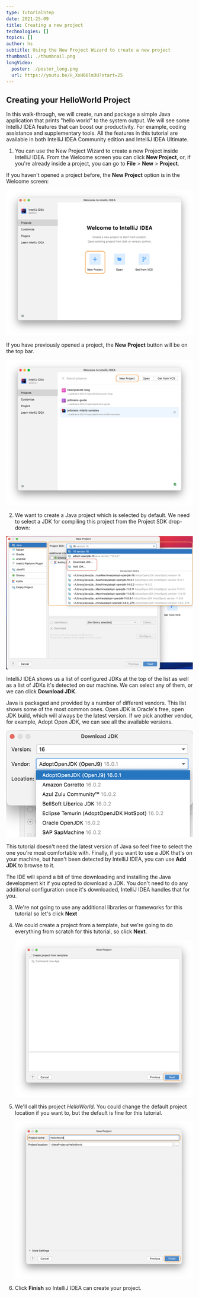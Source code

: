 ```yaml
---
type: TutorialStep
date: 2021-25-09
title: Creating a new project
technologies: []
topics: []
author: hs
subtitle: Using the New Project Wizard to create a new project
thumbnail: ./thumbnail.png
longVideo:
  poster: ./poster_long.png
  url: https://youtu.be/H_XxH66lm3U?start=25
---
```


## Creating your HelloWorld Project

In this walk-through, we will create, run and package a simple Java application that prints "hello world" to the system output. We will see some IntelliJ IDEA features that can boost our productivity. For example, coding assistance and supplementary tools. All the features in this tutorial are available in both IntelliJ IDEA Community edition and IntelliJ IDEA Ultimate.

1) You can use the New Project Wizard to create a new Project inside IntelliJ IDEA. From the Welcome screen you can click **New Project**, or, if you're already inside a project, you can go to **File** > **New** > **Project**. 

If you haven't opened a project before, the **New Project** option is in the Welcome screen:

![Welcome Screen - New Project Highlighted](welcome-screen.png)

If you have previously opened a project, the **New Project** button will be on the top bar.

![img.png](welcome-screen-existing-projects.png)

2) We want to create a Java project which is selected by default. We need to select a JDK for compiling this project from the Project SDK drop-down:

![Java Project and JDK selection](java-select-jdk.png)

IntelliJ IDEA shows us a list of configured JDKs at the top of the list as well as a list of JDKs it's detected on our machine. We can select any of them, or we can click **Download JDK**. 

Java is packaged and provided by a number of different vendors. This list shows some of the most common ones. Open JDK is Oracle's free, open JDK build, which will always be the latest version. If we pick another vendor, for example, Adopt Open JDK, we can see all the available versions. 

![Different JDK Vendors](different-jdk-vendors.png)

This tutorial doesn't need the latest version of Java so feel free to select the one you're most comfortable with. Finally, if you want to use a JDK that's on your machine, but hasn't been detected by IntelliJ IDEA, you can use **Add JDK** to browse to it.

The IDE will spend a bit of time downloading and installing the Java development kit if you opted to download a JDK. You don't need to do any additional configuration once it's downloaded, IntelliJ IDEA handles that for you. 

3) We're not going to use any additional libraries or frameworks for this tutorial so let's click **Next**
4) We could create a project from a template, but we're going to do everything from scratch for this tutorial, so click **Next**.

   ![No templates selected](no-templates.png)

5) We'll call this project _HelloWorld_. You could change the default project location if you want to, but the default is fine for this tutorial. 

   ![Name Project HelloWorld](name-hello-world.png)

6) Click **Finish** so IntelliJ IDEA can create your project. 

